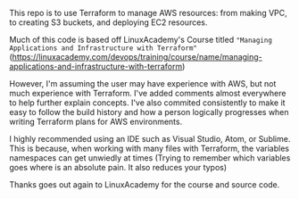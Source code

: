 This repo is to use Terraform to manage AWS resources: from making VPC, to creating S3 buckets, and deploying EC2 resources.

Much of this code is based off LinuxAcademy's Course titled `"Managing Applications and Infrastructure with Terraform"` (https://linuxacademy.com/devops/training/course/name/managing-applications-and-infrastructure-with-terraform)

However, I'm assuming the user may have experience with AWS, but not much experience with Terraform. I've added comments almost everywhere to help further explain concepts. I've also commited consistently to make it easy to follow the build history and how a person logically progresses when writing Terraform plans for AWS environments.

I highly recommended using an IDE such as Visual Studio, Atom, or Sublime. This is because, when working with many files with Terraform, the variables namespaces can get unwiedly at times (Trying to remember which variables goes where is an absolute pain. It also reduces your typos)

Thanks goes out again to LinuxAcademy for the course and source code.